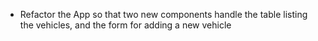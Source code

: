 <!-- * Implement the RESET button functionality so the form is cleared when clicked -->
  
<!-- * Show an alert if a form field is not present and prevent creating the vehicle -->
  
<!-- * Dynamically increment the index for the vehicle before adding it to the vehicles object -->
  
<!-- * Clear the form after the vehicle has been added to the vehicles object -->
  
<!-- * Implement delete vehicle functionality for the DELETE button -->

* Refactor the App so that two new components handle the table listing the vehicles, and the form for adding a new vehicle